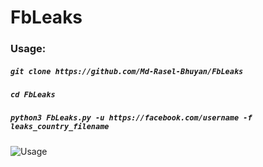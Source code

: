 # FbLeaks

### Usage:

##### `git clone https://github.com/Md-Rasel-Bhuyan/FbLeaks`
##### `cd FbLeaks`
##### `python3 FbLeaks.py -u https://facebook.com/username -f leaks_country_filename`

![Usage](https://raw.githubusercontent.com/Md-Rasel-Bhuyan/FbLeaks/main/FbLeaks.png)
